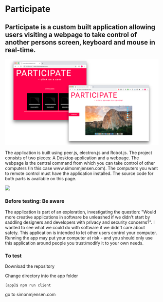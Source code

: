 <h1> Participate </h1>

<h2> Participate is a custom built application allowing users visiting a webpage
  to take control of another persons screen, keyboard and mouse in real-time. </h2>

![](view2.png)

<p> The application is built using peer.js, electron.js and Robot.js. The project
consists of two pieces: A Desktop application and a webpage. The webpage is the central
command from which you can take control of other computers (In this case www.simonmjensen.com). The computers
you want to remote control must have the application installed. The source code for both parts is available on this page. </p>

![](part.gif)

<h3> Before testing: Be aware </h3>   
The application is part of an exploration, investigating the question: "Would
more creative applications in software be unleashed if we didn't start by
saddling designers and developers with privacy and security concerns?".
I wanted to see what we could do with software if we didn't care about safety. This application is intended
to let other users control your computer. Running the app may put your computer at risk - and you should only
use this application around people you trust/modify it to your own needs.

<h3> To test </h3>
<p> Download the repository </p>
<p> Change directory into the app folder </p>

```
[app]$ npm run client
```   

go to simonmjensen.com
